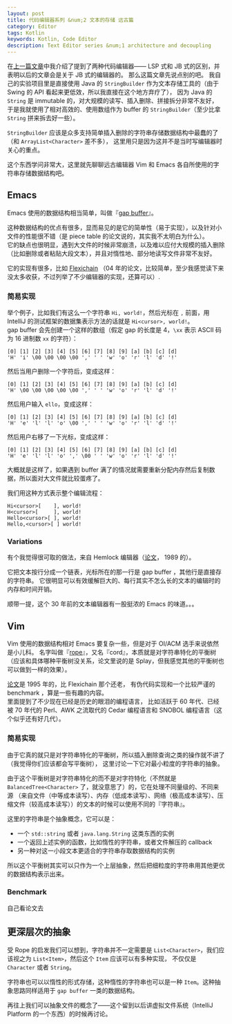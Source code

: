 ```yaml
---
layout: post
title: 代码编辑器系列 &num;2 文本的存储 远古篇
category: Editor
tags: Kotlin
keywords: Kotlin, Code Editor
description: Text Editor series &num;1 architecture and decoupling
---
```


在[上一篇文章](../../../4/29/CodeEditor2/)中我介绍了提到了两种代码编辑器—— LSP 式和 JB 式的区别，并表明以后的文章会是关于 JB 式的编辑器的。
那么这篇文章先说点别的吧。
我自己的实验项目里是直接使用 Java 的 `StringBuilder` 作为文本存储工具的（由于 Swing 的 API 看起来更低效，所以我直接在这个地方弃疗了），
因为 Java 的 `String` 是 immutable 的，对大规模的读写、插入删除、拼接拆分非常不友好，
于是我就使用了相对高效的、使用数组作为 buffer 的 `StringBuilder`（至少比拿 `String` 拼来拆去好一些）。

`StringBuilder` 应该是众多支持简单插入删除的字符串存储数据结构中最蠢的了（和 `ArrayList<Character>` 差不多），
这里用只是因为这并不是当时写编辑器时关心的重点。

这个东西学问非常大，这里就先聊聊远古编辑器 Vim 和 Emacs 各自所使用的字符串存储数据结构吧。

## Emacs

Emacs 使用的数据结构相当简单，叫做『[gap buffer](https://en.wikipedia.org/wiki/Gap_buffer)』。

这种数据结构的优点有很多，显而易见的是它的简单性（易于实现），以及针对小文件的性能很不错（是 piece table 的论文说的，其实我不太明白为什么）。<br/>
它的缺点也很明显，遇到大文件的时候非常崩溃，以及难以应付大规模的插入删除（比如删除或者粘贴大段文本），并且对惰性地、部分地读写文件非常不友好。

它的实现有很多，比如 [Flexichain](https://www.common-lisp.net/project/flexichain/download/StrandhVilleneuveMoore.pdf)
（04 年的论文，比较简单，至少我感觉读下来没太多收获，不过列举了不少编辑器的实现，还算可以）.

### 简易实现

举个例子，比如我们有这么一个字符串 `Hi, world!`，然后光标在 `,` 前面，用 IntelliJ 的测试框架的数据集表示方法的话就是 `Hi<cursor>, world!`。<br/>
gap buffer 会先创建一个这样的数组（假定 gap 的长度是 4，`\xx` 表示 ASCII 码为 16 进制数 `xx` 的字符）：

```
[0] [1] [2] [3] [4] [5] [6] [7] [8] [9] [a] [b] [c] [d]
'H' 'i' \00 \00 \00 \00 ',' ' ' 'w' 'o' 'r' 'l' 'd' '!'
```

然后当用户删除一个字符后，变成这样：

```
[0] [1] [2] [3] [4] [5] [6] [7] [8] [9] [a] [b] [c] [d]
'H' \00 \00 \00 \00 \00 ',' ' ' 'w' 'o' 'r' 'l' 'd' '!'
```

然后用户输入 `ello`，变成这样：

```
[0] [1] [2] [3] [4] [5] [6] [7] [8] [9] [a] [b] [c] [d]
'H' 'e' 'l' 'l' 'o' \00 ',' ' ' 'w' 'o' 'r' 'l' 'd' '!'
```

然后用户右移了一下光标，变成这样：

```
[0] [1] [2] [3] [4] [5] [6] [7] [8] [9] [a] [b] [c] [d]
'H' 'e' 'l' 'l' 'o' ',' \00 ' ' 'w' 'o' 'r' 'l' 'd' '!'
```

大概就是这样了，如果遇到 buffer 满了的情况就需要重新分配内存然后复制数据，所以面对大文件就比较蛋疼了。

我们用这种方式表示整个编辑流程：

```
Hi<cursor>[    ], world!
H<cursor>[     ], world!
Hello<cursor>[ ], world!
Hello,<cursor>[ ] world!
```

### Variations

有个我觉得很可取的做法，来自 Hemlock 编辑器（[论文](http://repository.cmu.edu/cgi/viewcontent.cgi?article=2861&context=compsci)， 1989 的）。

它把文本按行分成一个链表，光标所在的那一行是 gap buffer ，其他行是直接存的字符串。
它很明显可以有效缓解巨大的、每行其实不怎么长的文本的编辑时的内存和时间开销。

顺带一提，这个 30 年前的文本编辑器有一股挺浓的 Emacs 的味道。。。

## Vim

Vim 使用的数据结构相对 Emacs 要复杂一些，但是对于 OI/ACM 选手来说依然是小儿科。
名字叫做『[rope](https://en.wikipedia.org/wiki/Rope_(computer_science))』，又名『cord』，本质就是对字符串特化的平衡树
（应该和具体哪种平衡树没关系，论文里说的是 Splay，但我感觉其他的平衡树也可以做到一样的效果）。

[论文](http://citeseer.ist.psu.edu/viewdoc/download?doi=10.1.1.14.9450&rep=rep1&type=pdf)是 1995 年的，比 Flexichain 那个还老，
有伪代码实现和一个比较严谨的 benchmark ，算是一些有趣的内容。<br/>
里面提到了不少现在已经是历史的眼泪的编程语言，
比如活跃于 60 年代、已经被 70 年代的 Perl、AWK 之流取代的 Cedar 编程语言和 SNOBOL 编程语言（这个似乎还有好几代）。

### 简易实现

由于它真的就只是对字符串特化的平衡树，所以插入删除查询之类的操作就不讲了（我觉得你们应该都会写平衡树），
这里讨论一下它对最小粒度的字符串的抽象。

由于这个平衡树是对字符串特化的而不是对字符特化（不然就是 `BalancedTree<Character>` 了，就没意思了）的，它在处理不同量级的、不同来源
（来自文件（中等成本读写）、内存（低成本读写）、网络（极高成本读写）、压缩文件（较高成本读写））的文本的时候可以使用不同的『字符串』。

这里的字符串是个抽象概念，它可以是：

+ 一个 `std::string` 或者 `java.lang.String` 这类东西的实例
+ 一个返回上述实例的函数，比如惰性的字符串，或者文件解压的 callback
+ 另一种对这一小段文本更适合的字符串存取数据结构的实例

所以这个平衡树其实可以只作为一个上层抽象，然后把细粒度的字符串用其他更优的数据结构表示出来。

### Benchmark

自己看论文去

## 更深层次的抽象

受 Rope 的启发我们可以想到，字符串并不一定需要是 `List<Character>`，我们应该视之为 `List<Item>`，然后这个 `Item` 应该可以有多种实现，
不仅仅是 `Character` 或者 `String`。

字符串也可以以惰性的形式存储，这种惰性的字符串也可以是一种 `Item`。这种抽象思路同样适用于 `gap buffer` 一类的数据结构。

再往上我们可以抽象文件的概念了——这个留到以后讲虚拟文件系统（IntelliJ Platform 的一个东西）的时候再讨论。
